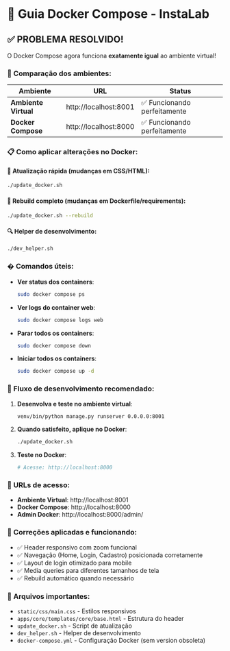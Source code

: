 # 🐳 Guia Docker Compose - InstaLab

## ✅ PROBLEMA RESOLVIDO!

O Docker Compose agora funciona **exatamente igual** ao ambiente virtual!

### 🎯 Comparação dos ambientes:

| Ambiente | URL | Status |
|----------|-----|--------|
| **Ambiente Virtual** | http://localhost:8001 | ✅ Funcionando perfeitamente |
| **Docker Compose** | http://localhost:8000 | ✅ Funcionando perfeitamente |

### 📋 Como aplicar alterações no Docker:

#### 🔄 **Atualização rápida** (mudanças em CSS/HTML):
```bash
./update_docker.sh
```

#### 🔨 **Rebuild completo** (mudanças em Dockerfile/requirements):
```bash
./update_docker.sh --rebuild
```

#### 🔍 **Helper de desenvolvimento**:
```bash
./dev_helper.sh
```

### �️ Comandos úteis:

- **Ver status dos containers**:
  ```bash
  sudo docker compose ps
  ```

- **Ver logs do container web**:
  ```bash
  sudo docker compose logs web
  ```

- **Parar todos os containers**:
  ```bash
  sudo docker compose down
  ```

- **Iniciar todos os containers**:
  ```bash
  sudo docker compose up -d
  ```

### 🚀 Fluxo de desenvolvimento recomendado:

1. **Desenvolva e teste no ambiente virtual**:
   ```bash
   venv/bin/python manage.py runserver 0.0.0.0:8001
   ```

2. **Quando satisfeito, aplique no Docker**:
   ```bash
   ./update_docker.sh
   ```

3. **Teste no Docker**:
   ```bash
   # Acesse: http://localhost:8000
   ```

### 📱 URLs de acesso:
- **Ambiente Virtual**: http://localhost:8001
- **Docker Compose**: http://localhost:8000
- **Admin Docker**: http://localhost:8000/admin/

### 🎯 Correções aplicadas e funcionando:
- ✅ Header responsivo com zoom funcional
- ✅ Navegação (Home, Login, Cadastro) posicionada corretamente
- ✅ Layout de login otimizado para mobile
- ✅ Media queries para diferentes tamanhos de tela
- ✅ Rebuild automático quando necessário

### 📝 Arquivos importantes:
- `static/css/main.css` - Estilos responsivos
- `apps/core/templates/core/base.html` - Estrutura do header
- `update_docker.sh` - Script de atualização
- `dev_helper.sh` - Helper de desenvolvimento
- `docker-compose.yml` - Configuração Docker (sem version obsoleta)
